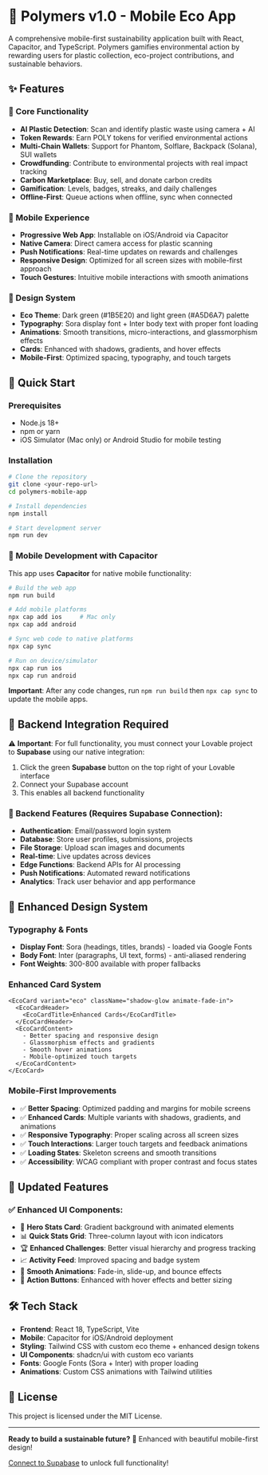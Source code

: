 # 🌱 Polymers v1.0 - Mobile Eco App

A comprehensive mobile-first sustainability application built with React, Capacitor, and TypeScript. Polymers gamifies environmental action by rewarding users for plastic collection, eco-project contributions, and sustainable behaviors.

## ✨ Features

### 🎯 Core Functionality
- **AI Plastic Detection**: Scan and identify plastic waste using camera + AI
- **Token Rewards**: Earn POLY tokens for verified environmental actions
- **Multi-Chain Wallets**: Support for Phantom, Solflare, Backpack (Solana), SUI wallets
- **Crowdfunding**: Contribute to environmental projects with real impact tracking
- **Carbon Marketplace**: Buy, sell, and donate carbon credits
- **Gamification**: Levels, badges, streaks, and daily challenges
- **Offline-First**: Queue actions when offline, sync when connected

### 📱 Mobile Experience  
- **Progressive Web App**: Installable on iOS/Android via Capacitor
- **Native Camera**: Direct camera access for plastic scanning
- **Push Notifications**: Real-time updates on rewards and challenges
- **Responsive Design**: Optimized for all screen sizes with mobile-first approach
- **Touch Gestures**: Intuitive mobile interactions with smooth animations

### 🎨 Design System
- **Eco Theme**: Dark green (#1B5E20) and light green (#A5D6A7) palette
- **Typography**: Sora display font + Inter body text with proper font loading
- **Animations**: Smooth transitions, micro-interactions, and glassmorphism effects
- **Cards**: Enhanced with shadows, gradients, and hover effects
- **Mobile-First**: Optimized spacing, typography, and touch targets

## 🚀 Quick Start

### Prerequisites
- Node.js 18+ 
- npm or yarn
- iOS Simulator (Mac only) or Android Studio for mobile testing

### Installation

```bash
# Clone the repository
git clone <your-repo-url>
cd polymers-mobile-app

# Install dependencies
npm install

# Start development server
npm run dev
```

### 📱 Mobile Development with Capacitor

This app uses **Capacitor** for native mobile functionality:

```bash
# Build the web app
npm run build

# Add mobile platforms
npx cap add ios     # Mac only
npx cap add android

# Sync web code to native platforms  
npx cap sync

# Run on device/simulator
npx cap run ios
npx cap run android
```

**Important**: After any code changes, run `npm run build` then `npx cap sync` to update the mobile apps.

## 🔗 Backend Integration Required

⚠️ **Important**: For full functionality, you must connect your Lovable project to **Supabase** using our native integration:

1. Click the green **Supabase** button on the top right of your Lovable interface
2. Connect your Supabase account
3. This enables all backend functionality

### 🔐 Backend Features (Requires Supabase Connection):
- **Authentication**: Email/password login system
- **Database**: Store user profiles, submissions, projects
- **File Storage**: Upload scan images and documents  
- **Real-time**: Live updates across devices
- **Edge Functions**: Backend APIs for AI processing
- **Push Notifications**: Automated reward notifications
- **Analytics**: Track user behavior and app performance

## 🎨 Enhanced Design System

### Typography & Fonts
- **Display Font**: Sora (headings, titles, brands) - loaded via Google Fonts
- **Body Font**: Inter (paragraphs, UI text, forms) - anti-aliased rendering
- **Font Weights**: 300-800 available with proper fallbacks

### Enhanced Card System
```tsx
<EcoCard variant="eco" className="shadow-glow animate-fade-in">
  <EcoCardHeader>
    <EcoCardTitle>Enhanced Cards</EcoCardTitle>
  </EcoCardHeader>
  <EcoCardContent>
    - Better spacing and responsive design
    - Glassmorphism effects and gradients
    - Smooth hover animations
    - Mobile-optimized touch targets
  </EcoCardContent>
</EcoCard>
```

### Mobile-First Improvements
- ✅ **Better Spacing**: Optimized padding and margins for mobile screens
- ✅ **Enhanced Cards**: Multiple variants with shadows, gradients, and animations
- ✅ **Responsive Typography**: Proper scaling across all screen sizes
- ✅ **Touch Interactions**: Larger touch targets and feedback animations
- ✅ **Loading States**: Skeleton screens and smooth transitions
- ✅ **Accessibility**: WCAG compliant with proper contrast and focus states

## 📱 Updated Features

### ✅ Enhanced UI Components:
- 🎨 **Hero Stats Card**: Gradient background with animated elements
- 📊 **Quick Stats Grid**: Three-column layout with icon indicators  
- 🏆 **Enhanced Challenges**: Better visual hierarchy and progress tracking
- 📈 **Activity Feed**: Improved spacing and badge system
- 💫 **Smooth Animations**: Fade-in, slide-up, and bounce effects
- 🎯 **Action Buttons**: Enhanced with hover effects and better sizing

## 🛠️ Tech Stack

- **Frontend**: React 18, TypeScript, Vite
- **Mobile**: Capacitor for iOS/Android deployment
- **Styling**: Tailwind CSS with custom eco theme + enhanced design tokens
- **UI Components**: shadcn/ui with custom eco variants
- **Fonts**: Google Fonts (Sora + Inter) with proper loading
- **Animations**: Custom CSS animations with Tailwind utilities

## 📄 License

This project is licensed under the MIT License.

---

**Ready to build a sustainable future?** 🌱 Enhanced with beautiful mobile-first design!

[Connect to Supabase](https://docs.lovable.dev/integrations/supabase/) to unlock full functionality!
